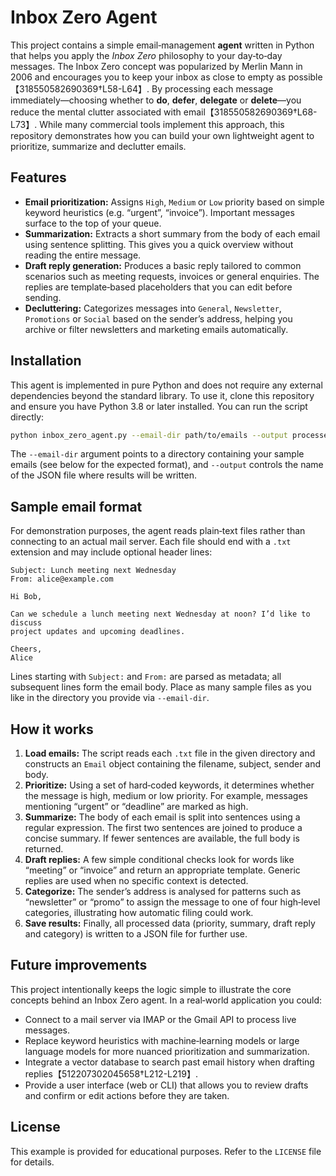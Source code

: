 # Inbox Zero Agent

This project contains a simple email‑management **agent** written in Python that
helps you apply the *Inbox Zero* philosophy to your day‑to‑day messages.  The
Inbox Zero concept was popularized by Merlin Mann in 2006 and encourages you
to keep your inbox as close to empty as possible【318550582690369†L58-L64】.  By
processing each message immediately—choosing whether to **do**, **defer**,
**delegate** or **delete**—you reduce the mental clutter associated with
email【318550582690369†L68-L73】.  While many commercial tools implement this
approach, this repository demonstrates how you can build your own lightweight
agent to prioritize, summarize and declutter emails.

## Features

- **Email prioritization:** Assigns `High`, `Medium` or `Low` priority based on
  simple keyword heuristics (e.g. “urgent”, “invoice”).  Important messages
  surface to the top of your queue.
- **Summarization:** Extracts a short summary from the body of each email
  using sentence splitting.  This gives you a quick overview without reading
  the entire message.
- **Draft reply generation:** Produces a basic reply tailored to common
  scenarios such as meeting requests, invoices or general enquiries.  The
  replies are template‑based placeholders that you can edit before sending.
- **Decluttering:** Categorizes messages into `General`, `Newsletter`,
  `Promotions` or `Social` based on the sender’s address, helping you
  archive or filter newsletters and marketing emails automatically.

## Installation

This agent is implemented in pure Python and does not require any external
dependencies beyond the standard library.  To use it, clone this repository
and ensure you have Python 3.8 or later installed.  You can run the script
directly:

```bash
python inbox_zero_agent.py --email-dir path/to/emails --output processed_emails.json
```

The `--email-dir` argument points to a directory containing your sample
emails (see below for the expected format), and `--output` controls the name
of the JSON file where results will be written.

## Sample email format

For demonstration purposes, the agent reads plain‑text files rather than
connecting to an actual mail server.  Each file should end with a `.txt`
extension and may include optional header lines:

```
Subject: Lunch meeting next Wednesday
From: alice@example.com

Hi Bob,

Can we schedule a lunch meeting next Wednesday at noon? I’d like to discuss
project updates and upcoming deadlines.

Cheers,
Alice
```

Lines starting with `Subject:` and `From:` are parsed as metadata; all
subsequent lines form the email body.  Place as many sample files as you
like in the directory you provide via `--email-dir`.

## How it works

1. **Load emails:** The script reads each `.txt` file in the given directory
   and constructs an `Email` object containing the filename, subject,
   sender and body.
2. **Prioritize:** Using a set of hard‑coded keywords, it determines
   whether the message is high, medium or low priority.  For example,
   messages mentioning “urgent” or “deadline” are marked as high.
3. **Summarize:** The body of each email is split into sentences using a
   regular expression.  The first two sentences are joined to produce a
   concise summary.  If fewer sentences are available, the full body is
   returned.
4. **Draft replies:** A few simple conditional checks look for words like
   “meeting” or “invoice” and return an appropriate template.  Generic
   replies are used when no specific context is detected.
5. **Categorize:** The sender’s address is analysed for patterns such
   as “newsletter” or “promo” to assign the message to one of four
   high‑level categories, illustrating how automatic filing could work.
6. **Save results:** Finally, all processed data (priority, summary, draft
   reply and category) is written to a JSON file for further use.

## Future improvements

This project intentionally keeps the logic simple to illustrate the core
concepts behind an Inbox Zero agent.  In a real‑world application you could:

- Connect to a mail server via IMAP or the Gmail API to process live
  messages.
- Replace keyword heuristics with machine‑learning models or large language
  models for more nuanced prioritization and summarization.
- Integrate a vector database to search past email history when drafting
  replies【512207302045658†L212-L219】.
- Provide a user interface (web or CLI) that allows you to review drafts and
  confirm or edit actions before they are taken.

## License

This example is provided for educational purposes.  Refer to the `LICENSE`
file for details.

